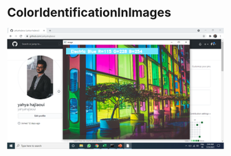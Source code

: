 # ColorIdentificationInImages
![](https://github.com/yahyahajlaoui/ColorIdentificationInImages/blob/main/Untitled.png)
